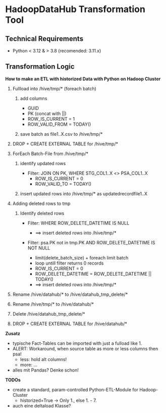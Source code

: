 # HadoopDataHub Transformation Tool

## Technical Requirements

- Python < 3.12 & > 3.8 (recomended: 3.11.x)


## Transformation Logic

**How to make an ETL with historized Data with Python on Hadoop Cluster**

1. Fullload into /hive/tmp/* (foreach batch)
    1. add columns
        - GUID
        - PK (concat with ||)
        - ROW_IS_CURRENT = 1
        - ROW_VALID_FROM = TODAY()

    2. save batch as file1..X.csv to /hive/tmp/*

2. DROP + CREATE EXTERNAL TABLE for /hive/tmp/*

3. ForEach Batch-File from /hive/tmp/*
    1. identify updated rows
        - Filter: JOIN ON PK, WHERE STG_COL1..X <> PSA_COL1..X
            - ROW_IS_CURRENT = 0
            - ROW_VALID_TO = TODAY()
            
    2. insert updated rows into /hive/tmp/* as updatedrecordfile1..X

4. Adding deleted rows to tmp
    1. Identify deleted rows
        - Filter: WHERE ROW_DELETE_DATETIME IS NULL
            - ==> insert deleted rows into /hive/tmp/*

        - Filter: psa.PK not in tmp.PK AND ROW_DELETE_DATETIME IS NOT NULL
            - limit(delete_batch_size) + foreach limit batch
            - loop untill filter returns 0 records
            - ROW_IS_CURRENT = 0
            - ROW_DELETE_DATETIME = ROW_DELETE_DATETIME || TODAY()
            - ==> insert deleted rows into /hive/tmp/*

5. Rename /hive/datahub/* to /hive/datahub_tmp_delete/*

6. Rename /hive/tmp/* to /hive/datahub/*

7. Delete /hive/datahub_tmp_delete/*

8. DROP + CREATE EXTERNAL TABLE for /hive/datahub/*


**Zusatz**

- typische Fact-Tables can be imported with just a fulload like 1.
- ALERT: Workaround, when source table as more or less columns then psa!
    - less: hold alt columns!
    - more: ...
- alles mit Pandas? Denke schon!


**TODOs**

- create a standard, param-controlled Python-ETL-Module for Hadoop-Cluster
    - historized=True -> Only 1., else 1. - 7.
- auch eine deltaload Klasse?